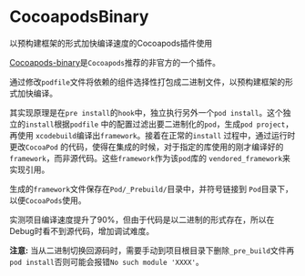 # CocoapodsBinary
以预构建框架的形式加快编译速度的Cocoapods插件使用

[Cocoapods-binary](https://github.com/leavez/cocoapods-binary)是`Cocoapods`推荐的非官方的一个插件。

通过修改`podfile`文件将依赖的组件选择性打包成二进制文件，以预构建框架的形式加快编译。

其实现原理是在`pre install`的`hook`中，独立执行另外一个`pod install`。这个独立的`install`根据`podfile` 中的配置过滤出要二进制化的`pod`，生成`pod project`，再使用 `xcodebuild`编译出`framework`。接着在正常的`install` 过程中，通过运行时更改`CocoaPod` 的代码，使得在集成的时候，对于指定的库使用的刚才编译好的 `framework`，而非源代码。这些`framework`作为该`pod`库的 `vendored_framework`来实现引用。

生成的`framework`文件保存在`Pod/_Prebuild/`目录中，并符号链接到 `Pod`目录下，以便`CocoaPods`使用。

实测项目编译速度提升了90%，但由于代码是以二进制的形式存在，所以在Debug时看不到源代码，增加调试难度。

**注意:** 当从二进制切换回源码时，需要手动到项目根目录下删除`_pre_build`文件再`pod install`否则可能会报错`No such module 'XXXX'`。
